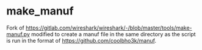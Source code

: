 # make_manuf

Fork of https://gitlab.com/wireshark/wireshark/-/blob/master/tools/make-manuf.py modified to create a manuf file in the same directory as the script is run in the format of https://github.com/coolbho3k/manuf. 
